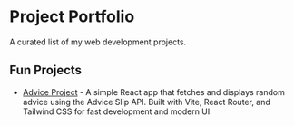 # Project Portfolio

A curated list of my web development projects.

## Fun Projects

- [Advice Project](https://github.com/FardinMahadi/Advice-Guru) - A simple React app that fetches and displays random advice using the Advice Slip API. Built with Vite, React Router, and Tailwind CSS for fast development and modern UI.
